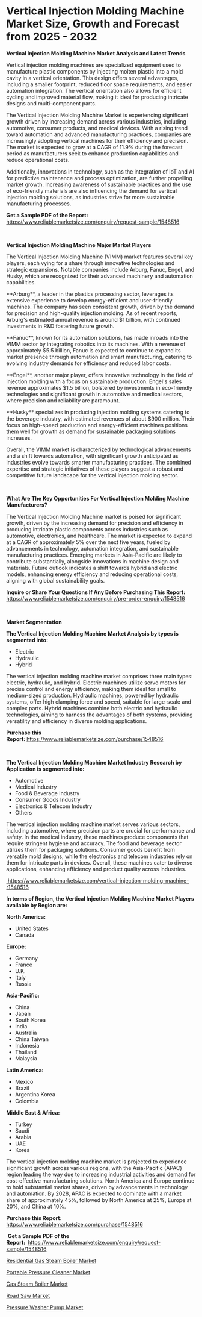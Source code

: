 <p><h1>Vertical Injection Molding Machine Market Size, Growth and Forecast from 2025 - 2032</h1></p><p><strong>Vertical Injection Molding Machine Market Analysis and Latest Trends</strong></p>
<p><p>Vertical injection molding machines are specialized equipment used to manufacture plastic components by injecting molten plastic into a mold cavity in a vertical orientation. This design offers several advantages, including a smaller footprint, reduced floor space requirements, and easier automation integration. The vertical orientation also allows for efficient cycling and improved material flow, making it ideal for producing intricate designs and multi-component parts.</p><p>The Vertical Injection Molding Machine Market is experiencing significant growth driven by increasing demand across various industries, including automotive, consumer products, and medical devices. With a rising trend toward automation and advanced manufacturing practices, companies are increasingly adopting vertical machines for their efficiency and precision. The market is expected to grow at a CAGR of 11.9% during the forecast period as manufacturers seek to enhance production capabilities and reduce operational costs.</p><p>Additionally, innovations in technology, such as the integration of IoT and AI for predictive maintenance and process optimization, are further propelling market growth. Increasing awareness of sustainable practices and the use of eco-friendly materials are also influencing the demand for vertical injection molding solutions, as industries strive for more sustainable manufacturing processes.</p></p>
<p><strong>Get a Sample PDF of the Report:&nbsp;</strong> <a href="https://www.reliablemarketsize.com/enquiry/request-sample/1548516?utm_campaign=1889&utm_medium=2&utm_source=Github&utm_content=ia&utm_term=10042025&utm_id=vertical-injection-molding-machine">https://www.reliablemarketsize.com/enquiry/request-sample/1548516</a></p>
<p>&nbsp;</p>
<p><strong>Vertical Injection Molding Machine Major Market Players</strong></p>
<p><p>The Vertical Injection Molding Machine (VIMM) market features several key players, each vying for a share through innovative technologies and strategic expansions. Notable companies include Arburg, Fanuc, Engel, and Husky, which are recognized for their advanced machinery and automation capabilities.</p><p>**Arburg**, a leader in the plastics processing sector, leverages its extensive experience to develop energy-efficient and user-friendly machines. The company has seen consistent growth, driven by the demand for precision and high-quality injection molding. As of recent reports, Arburg's estimated annual revenue is around $1 billion, with continued investments in R&D fostering future growth.</p><p>**Fanuc**, known for its automation solutions, has made inroads into the VIMM sector by integrating robotics into its machines. With a revenue of approximately $5.5 billion, Fanuc is expected to continue to expand its market presence through automation and smart manufacturing, catering to evolving industry demands for efficiency and reduced labor costs.</p><p>**Engel**, another major player, offers innovative technology in the field of injection molding with a focus on sustainable production. Engel's sales revenue approximates $1.5 billion, bolstered by investments in eco-friendly technologies and significant growth in automotive and medical sectors, where precision and reliability are paramount.</p><p>**Husky** specializes in producing injection molding systems catering to the beverage industry, with estimated revenues of about $900 million. Their focus on high-speed production and energy-efficient machines positions them well for growth as demand for sustainable packaging solutions increases.</p><p>Overall, the VIMM market is characterized by technological advancements and a shift towards automation, with significant growth anticipated as industries evolve towards smarter manufacturing practices. The combined expertise and strategic initiatives of these players suggest a robust and competitive future landscape for the vertical injection molding sector.</p></p>
<p>&nbsp;</p>
<p><strong>What Are The Key Opportunities For Vertical Injection Molding Machine Manufacturers?</strong></p>
<p><p>The Vertical Injection Molding Machine market is poised for significant growth, driven by the increasing demand for precision and efficiency in producing intricate plastic components across industries such as automotive, electronics, and healthcare. The market is expected to expand at a CAGR of approximately 5% over the next five years, fueled by advancements in technology, automation integration, and sustainable manufacturing practices. Emerging markets in Asia-Pacific are likely to contribute substantially, alongside innovations in machine design and materials. Future outlook indicates a shift towards hybrid and electric models, enhancing energy efficiency and reducing operational costs, aligning with global sustainability goals.</p></p>
<p><strong>Inquire or Share Your Questions If Any Before Purchasing This Report:</strong> <a href="https://www.reliablemarketsize.com/enquiry/pre-order-enquiry/1548516?utm_campaign=1889&utm_medium=2&utm_source=Github&utm_content=ia&utm_term=10042025&utm_id=vertical-injection-molding-machine">https://www.reliablemarketsize.com/enquiry/pre-order-enquiry/1548516</a></p>
<p>&nbsp;</p>
<p><strong>Market Segmentation</strong></p>
<p><strong>The Vertical Injection Molding Machine Market Analysis by types is segmented into:</strong></p>
<p><ul><li>Electric</li><li>Hydraulic</li><li>Hybrid</li></ul></p>
<p><p>The vertical injection molding machine market comprises three main types: electric, hydraulic, and hybrid. Electric machines utilize servo motors for precise control and energy efficiency, making them ideal for small to medium-sized production. Hydraulic machines, powered by hydraulic systems, offer high clamping force and speed, suitable for large-scale and complex parts. Hybrid machines combine both electric and hydraulic technologies, aiming to harness the advantages of both systems, providing versatility and efficiency in diverse molding applications.</p></p>
<p><strong>Purchase this Report:&nbsp;</strong><a href="https://www.reliablemarketsize.com/purchase/1548516?utm_campaign=1889&utm_medium=2&utm_source=Github&utm_content=ia&utm_term=10042025&utm_id=vertical-injection-molding-machine">https://www.reliablemarketsize.com/purchase/1548516</a></p>
<p>&nbsp;</p>
<p><strong>The Vertical Injection Molding Machine Market Industry Research by Application is segmented into:</strong></p>
<p><ul><li>Automotive</li><li>Medical Industry</li><li>Food & Beverage Industry</li><li>Consumer Goods Industry</li><li>Electronics & Telecom Industry</li><li>Others</li></ul></p>
<p><p>The vertical injection molding machine market serves various sectors, including automotive, where precision parts are crucial for performance and safety. In the medical industry, these machines produce components that require stringent hygiene and accuracy. The food and beverage sector utilizes them for packaging solutions. Consumer goods benefit from versatile mold designs, while the electronics and telecom industries rely on them for intricate parts in devices. Overall, these machines cater to diverse applications, enhancing efficiency and product quality across industries.</p></p>
<p><a href="https://www.reliablemarketsize.com/vertical-injection-molding-machine-r1548516?utm_campaign=1889&utm_medium=2&utm_source=Github&utm_content=ia&utm_term=10042025&utm_id=vertical-injection-molding-machine">&nbsp;https://www.reliablemarketsize.com/vertical-injection-molding-machine-r1548516</a></p>
<p><strong>In terms of Region, the Vertical Injection Molding Machine Market Players available by Region are:</strong></p>
<p>
    <p> <strong> North America: </strong>
        <ul>
            <li>United States</li>
            <li>Canada</li>
        </ul>
        </p> 
    <p> <strong> Europe: </strong>
        <ul>
            <li>Germany</li>
            <li>France</li>
            <li>U.K.</li>
            <li>Italy</li>
            <li>Russia</li>
        </ul>
        </p> 
    <p> <strong> Asia-Pacific: </strong>
        <ul>
            <li>China</li>
            <li>Japan</li>
            <li>South Korea</li>
            <li>India</li>
            <li>Australia</li>
            <li>China Taiwan</li>
            <li>Indonesia</li>
            <li>Thailand</li>
            <li>Malaysia</li>
        </ul>
        </p> 
    <p> <strong> Latin America: </strong>
        <ul>
            <li>Mexico</li>
            <li>Brazil</li>
            <li>Argentina Korea</li>
            <li>Colombia</li>
        </ul>
        </p> 
    <p> <strong> Middle East & Africa: </strong>
        <ul>
            <li>Turkey</li>
            <li>Saudi</li>
            <li>Arabia</li>
            <li>UAE</li>
            <li>Korea</li>
        </ul>
    </p>
    </p>
<p><p>The vertical injection molding machine market is projected to experience significant growth across various regions, with the Asia-Pacific (APAC) region leading the way due to increasing industrial activities and demand for cost-effective manufacturing solutions. North America and Europe continue to hold substantial market shares, driven by advancements in technology and automation. By 2028, APAC is expected to dominate with a market share of approximately 45%, followed by North America at 25%, Europe at 20%, and China at 10%.</p></p>
<p><strong>Purchase this Report: </strong><a href="https://www.reliablemarketsize.com/purchase/1548516?utm_campaign=1889&utm_medium=2&utm_source=Github&utm_content=ia&utm_term=10042025&utm_id=vertical-injection-molding-machine">https://www.reliablemarketsize.com/purchase/1548516</a></p>
<p>&nbsp;<strong>Get a Sample PDF of the Report:&nbsp;&nbsp;</strong><a href="https://www.reliablemarketsize.com/enquiry/request-sample/1548516?utm_campaign=1889&utm_medium=2&utm_source=Github&utm_content=ia&utm_term=10042025&utm_id=vertical-injection-molding-machine">https://www.reliablemarketsize.com/enquiry/request-sample/1548516</a></p>
<p><strong></strong></p>
<p><p><a href="https://github.com/azorrotutus/Market-Research-Report-List-1/blob/main/residential-gas-steam-boiler-market.md?utm_campaign=1889&utm_medium=2&utm_source=Github&utm_content=ia&utm_term=10042025&utm_id=vertical-injection-molding-machine">Residential Gas Steam Boiler Market</a></p><p><a href="https://github.com/storcweithzg/Market-Research-Report-List-1/blob/main/portable-pressure-cleaner-market.md?utm_campaign=1889&utm_medium=2&utm_source=Github&utm_content=ia&utm_term=10042025&utm_id=vertical-injection-molding-machine">Portable Pressure Cleaner Market</a></p><p><a href="https://github.com/spoorsusama/Market-Research-Report-List-1/blob/main/gas-steam-boiler-market.md?utm_campaign=1889&utm_medium=2&utm_source=Github&utm_content=ia&utm_term=10042025&utm_id=vertical-injection-molding-machine">Gas Steam Boiler Market</a></p><p><a href="https://github.com/lynlynyusay/Market-Research-Report-List-1/blob/main/road-saw-market.md?utm_campaign=1889&utm_medium=2&utm_source=Github&utm_content=ia&utm_term=10042025&utm_id=vertical-injection-molding-machine">Road Saw Market</a></p><p><a href="https://github.com/seibttullyjh/Market-Research-Report-List-1/blob/main/pressure-washer-pump-market.md?utm_campaign=1889&utm_medium=2&utm_source=Github&utm_content=ia&utm_term=10042025&utm_id=vertical-injection-molding-machine">Pressure Washer Pump Market</a></p></p>